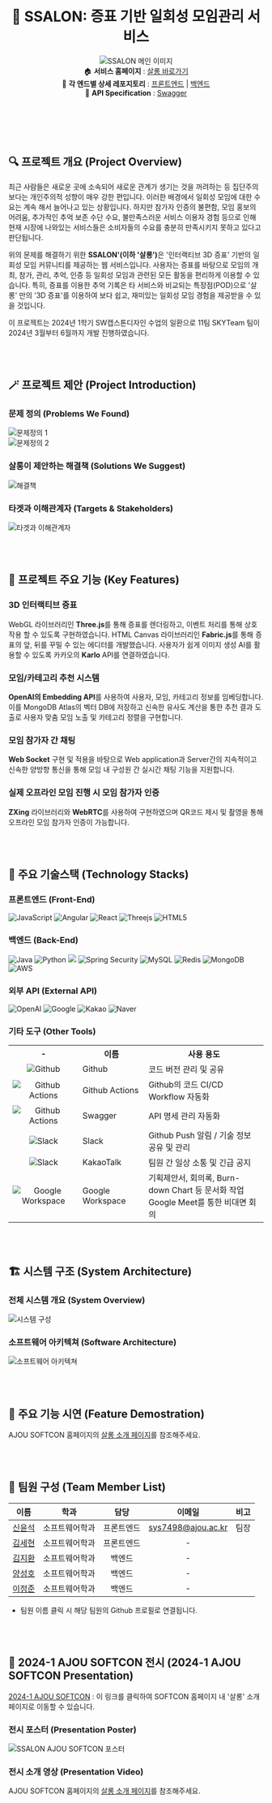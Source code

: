 <div align="center">
    
# :dancers: SSALON: 증표 기반 일회성 모임관리 서비스
![SSALON 메인 이미지](https://i.imgur.com/OVJeDPd.png)  
:house: **서비스 홈페이지** : [살롱 바로가기](https://ssalon.co.kr)  
:open_file_folder: **각 엔드별 상세 레포지토리** : [프론트엔드](./front-end) | [백엔드](./back-end)  
:key: **API Specification** : [Swagger](https://ssalon.co.kr/swagger-ui/index.html#/)

</div> <br><br><br><br>

## 🔍 프로젝트 개요 (Project Overview)
최근 사람들은 새로운 곳에 소속되어 새로운 관계가 생기는 것을 꺼려하는 등 집단주의 보다는 개인주의적 성향이 매우 강한 편입니다. 이러한 배경에서 일회성 모임에 대한 수요는 계속 해서 늘어나고 있는 상황입니다. 하지만 참가자 인증의 불편함, 모임 홍보의 어려움, 추가적인 추억 보존 수단 수요, 불만족스러운 서비스 이용자 경험 등으로 인해 현재 시장에 나와있는 서비스들은 소비자들의 수요를 충분히 만족시키지 못하고 있다고 판단됩니다.  

위의 문제를 해결하기 위한 <strong>SSALON'(이하 '살롱')</strong>은 '인터랙티브 3D 증표' 기반의 일회성 모임 커뮤니티를 제공하는 웹 서비스입니다. 사용자는 증표를 바탕으로 모임의 개최, 참가, 관리, 추억, 인증 등 일회성 모임과 관련된 모든 활동을 편리하게 이용할 수 있습니다. 특히, 증표를 이용한 추억 기록은 타 서비스와 비교되는 특장점(POD)으로 '살롱' 만의 '3D 증표'를 이용하여 보다 쉽고, 재미있는 일회성 모임 경험을 제공받을 수 있을 것입니다.  

이 프로젝트는 2024년 1학기  SW캡스톤디자인 수업의 일환으로 11팀 SKYTeam 팀이 2024년 3월부터 6월까지 개발 진행하였습니다. 

<br><br>

## 🪄 프로젝트 제안 (Project Introduction)
### 문제 정의 (Problems We Found)
![문제정의 1](https://i.imgur.com/zHUR0uC.png)  
![문제정의 2](https://i.imgur.com/JMYwDnR.png)

### 살롱이 제안하는 해결책 (Solutions We Suggest)
![해결책](https://i.imgur.com/rCsnl35.png)

### 타겟과 이해관계자 (Targets & Stakeholders)
![타겟과 이해관계자](https://i.imgur.com/3idFo1P.png)

<br><br>

## 🌠 프로젝트 주요 기능 (Key Features)
### 3D 인터랙티브 증표
WebGL 라이브러리인 **Three.js**를 통해 증표를 렌더링하고, 이벤트 처리를 통해 상호작용 할 수 있도록 구현하였습니다. HTML Canvas 라이브러리인 **Fabric.js**를 통해 증표의 앞, 뒤를 꾸밀 수 있는 에디터를 개발했습니다. 사용자가 쉽게 이미지 생성 AI를 활용할 수 있도록 카카오의 **Karlo** API를 연결하였습니다.

### 모임/카테고리 추천 시스템
**OpenAI의 Embedding API**를 사용하여 사용자, 모임, 카테고리 정보를 임베딩합니다. 이를 MongoDB Atlas의 벡터 DB에 저장하고 신속한 유사도 계산을 통한 추천 결과 도출로 사용자 맞춤 모임 노출 및 카테고리 정렬을 구현합니다.

### 모임 참가자 간 채팅
**Web Socket** 구현 및 적용을 바탕으로 Web application과 Server간의 지속적이고 신속한 양방향 통신을 통해 모임 내 구성원 간 실시간 채팅 기능을 지원합니다.

### 실제 오프라인 모임 진행 시 모임 참가자 인증
**ZXing** 라이브러리와 **WebRTC**를 사용하여 구현하였으며 QR코드 제시 및 촬영을 통해 오프라인 모임 참가자 인증이 가능합니다. 

<br><br>

## 🔧 주요 기술스택 (Technology Stacks)
### 프론트엔드 (Front-End)
![JavaScript](https://img.shields.io/badge/javascript-%23323330.svg?style=for-the-badge&logo=javascript&logoColor=%23F7DF1E)
![Angular](https://img.shields.io/badge/angular-%23DD0031.svg?style=for-the-badge&logo=angular&logoColor=white)
![React](https://img.shields.io/badge/react-%2320232a.svg?style=for-the-badge&logo=react&logoColor=%2361DAFB)
![Threejs](https://img.shields.io/badge/threejs-black?style=for-the-badge&logo=three.js&logoColor=white)
![HTML5](https://img.shields.io/badge/html5-%23E34F26.svg?style=for-the-badge&logo=html5&logoColor=white)

### 백엔드 (Back-End)
![Java](https://img.shields.io/badge/java-%23ED8B00.svg?style=for-the-badge&logo=openjdk&logoColor=white)
![Python](https://img.shields.io/badge/python-3670A0?style=for-the-badge&logo=python&logoColor=ffdd54)
<img src="https://img.shields.io/badge/Spring%20Boot-6DB33F?style=for-the-badge&logo=Spring%20Boot&logoColor=white"/>
![Spring Security](https://img.shields.io/badge/Spring_Security-6DB33F?style=for-the-badge&logo=Spring-Security&logoColor=white)
![MySQL](https://img.shields.io/badge/mysql-4479A1.svg?style=for-the-badge&logo=mysql&logoColor=white)
![Redis](https://img.shields.io/badge/redis-%23DD0031.svg?style=for-the-badge&logo=redis&logoColor=white)
![MongoDB](https://img.shields.io/badge/MongoDB-%234ea94b.svg?style=for-the-badge&logo=mongodb&logoColor=white)
![AWS](https://img.shields.io/badge/AWS-%23FF9900.svg?style=for-the-badge&logo=amazon-aws&logoColor=white)

### 외부 API (External API)
![OpenAI](https://img.shields.io/badge/OpenAI-74aa9c?style=for-the-badge&logo=openai&logoColor=white)
![Google](https://img.shields.io/badge/google-4285F4?style=for-the-badge&logo=google&logoColor=white)
![Kakao](https://img.shields.io/badge/kakao-ffcd00.svg?style=for-the-badge&logo=kakao&logoColor=000000)
![Naver](https://img.shields.io/badge/naver-00C300?style=for-the-badge&logo=naver&logoColor=white)

### 기타 도구 (Other Tools)
<table>
    <tr>
        <th><center>-</center></th>
        <th align="center"><center>이름</center></th>
        <th>사용 용도</th>
    </tr>
    <tr>
        <td><center><img align="top" src="https://img.shields.io/badge/github-%23121011.svg?style=for-the-badge&logo=github&logoColor=white" alt="Github"></center></td>
        <td valign="">Github</td>
        <td valign="">코드 버전 관리 및 공유</td>
    </tr>
    <tr>
        <td><center><img align="top" src="https://img.shields.io/badge/github%20actions-%232671E5.svg?style=for-the-badge&logo=githubactions&logoColor=white" alt="Github Actions"></center></td>
        <td valign="">Github Actions</td>
        <td valign="">Github의 코드 CI/CD Workflow 자동화</td>
    </tr>
    <tr>
        <td><center><img align="top" src="https://img.shields.io/badge/-Swagger-%23Clojure?style=for-the-badge&logo=swagger&logoColor=white" alt="Github Actions"></center></td>
        <td valign="">Swagger</td>
        <td valign="">API 명세 관리 자동화</td>
    </tr>
    <tr>
        <td><center><img align="top" src="https://img.shields.io/badge/Slack-4A154B?style=for-the-badge&logo=slack&logoColor=white" alt="Slack"></center></td>
        <td valign="">Slack</td>
        <td valign="">Github Push 알림 / 기술 정보 공유 및 관리</td>
    </tr>
    <tr>
        <td><center><img align="top" src="https://img.shields.io/badge/kakaotalk-ffcd00.svg?style=for-the-badge&logo=kakaotalk&logoColor=black" alt="Slack"></center></td>
        <td valign="">KakaoTalk</td>
        <td valign="">팀원 간 일상 소통 및 긴급 공지</td>
    </tr>
    <tr>
        <td><center><img align="top" src="https://img.shields.io/badge/google-4285F4?style=for-the-badge&logo=google&logoColor=white" alt="Google Workspace"></center></td>
        <td valign="">Google Workspace</td>
        <td valign="">기획제안서, 회의록, Burn-down Chart 등 문서화 작업<br>Google Meet를 통한 비대면 회의</td>
    </tr>
</table>

<br><br>

## 🏗 시스템 구조 (System Architecture)
### 전체 시스템 개요 (System Overview)
![시스템 구성](https://i.imgur.com/3xstw23.png)

### 소프트웨어 아키텍쳐 (Software Architecture)
![소프트웨어 아키텍쳐](https://i.imgur.com/OhYg2cD.png)

<br><br>

## :running: 주요 기능 시연 (Feature Demostration)
AJOU SOFTCON 홈페이지의 [살롱 소개 페이지](https://softcon.ajou.ac.kr/works/works.asp?uid=1784)를 참조해주세요.  

<br><br>

## 👥 팀원 구성 (Team Member List)

|  이름  |      학과      |    담당    | 이메일 | 비고 |
| :----: | :------------: | :--------: | :--: | --- |
| [신윤석](https://github.com/sys7498) | 소프트웨어학과 | 프론트엔드 | sys7498@ajou.ac.kr | 팀장 |
| [김세현](https://github.com/NSRBSG) | 소프트웨어학과 | 프론트엔드 |  -  |  |
| [김지환](https://github.com/jihwankim129) | 소프트웨어학과 |   백엔드   |  -  |  |
| [양성호](https://github.com/SyingSHY) | 소프트웨어학과 |   백엔드   |  -  |  |
| [이정준](https://github.com/lee1684) | 소프트웨어학과 |   백엔드   |  -  |  |

+ 팀원 이름 클릭 시 해당 팀원의 Github 프로필로 연결됩니다.

<br><br>

## 🎊 2024-1 AJOU SOFTCON 전시 (2024-1 AJOU SOFTCON Presentation)
[2024-1 AJOU SOFTCON](https://softcon.ajou.ac.kr/works/works.asp?uid=1784) : 이 링크를 클릭하여 SOFTCON 홈페이지 내 '살롱' 소개 페이지로 이동할 수 있습니다.

### 전시 포스터 (Presentation Poster)
![SSALON AJOU SOFTCON 포스터](https://i.imgur.com/yF4g8hi.png)

### 전시 소개 영상 (Presentation Video)
AJOU SOFTCON 홈페이지의 [살롱 소개 페이지](https://softcon.ajou.ac.kr/works/works.asp?uid=1784)를 참조해주세요.  
